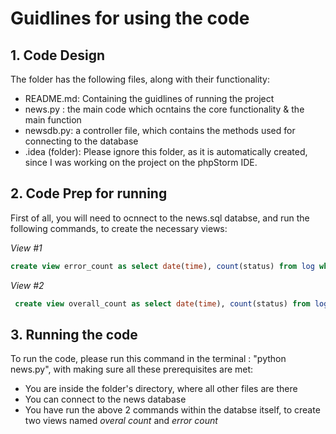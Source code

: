 # Guidlines for using the code

##  1. Code Design

The folder has the following files, along with their functionality:
* README.md: Containing the guidlines of running the project
* news.py : the main code which ocntains the core functionality & the main function
* newsdb.py: a controller file, which contains the methods used for connecting to the database
* .idea (folder): Please ignore this folder, as it is automatically created, since I was working on the project on the phpStorm IDE.


##  2. Code Prep for running

First of all, you will need to ocnnect to the news.sql databse, and run the following commands, to create the necessary views:

*View #1*

``` SQL
create view error_count as select date(time), count(status) from log where status NOT like '200 OK' group by date(time);
```
*View #2*

``` SQL
 create view overall_count as select date(time), count(status) from log group by date(time);
```


## 3. Running the code

To run the code, please run this command in the terminal : "python news.py", with making sure all these prerequisites are met:
* You are inside the folder's directory, where all other files are there
* You can connect to the news database
* You have run the above 2 commands within the databse itself, to create two views named _overal count_ and _error count_
